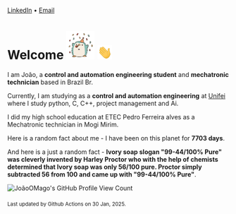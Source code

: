 [LinkedIn](https://www.linkedin.com/in/joão-pedro-gozzoli-b95641301/) &bull;
[Email](joaopedrogozzoli@gmail.com)

# Welcome <img src="happy.gif" height="64px" /> <img src="wave.gif" height="32px" />

I am João, a  **control and automation engineering student** and **mechatronic technician** based in Brazil Br.

Currently, I am studying as a **control and automation engineering** at [Unifei](https://unifei.edu.br) where I study python, C, C++, project management and Ai.

I did my high school education at ETEC Pedro Ferreira alves as a Mechatronic technician in Mogi Mirim.

Here is a random fact about me - I have been on this planet for **7703 days**.

And here is a just a random fact -  **Ivory soap slogan "99-44/100% Pure" was cleverly invented by Harley Proctor who with the help of chemists determined that Ivory soap was only 56/100 pure. Proctor simply subtracted 56 from 100 and came up with "99-44/100% Pure"**.

![JoãoOMago's GitHub Profile View Count](https://komarev.com/ghpvc/?username=JoaoOMago)

<sub>Last updated by Github Actions on 30 Jan, 2025.</sub>
